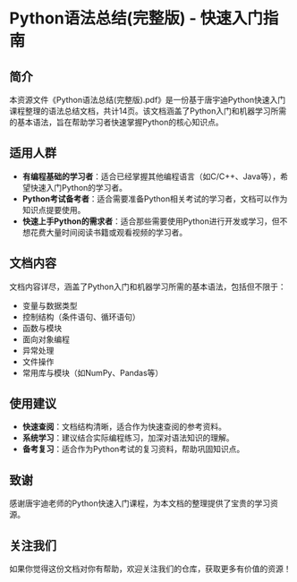 # Python语法总结(完整版) - 快速入门指南

## 简介

本资源文件《Python语法总结(完整版).pdf》是一份基于唐宇迪Python快速入门课程整理的语法总结文档，共计14页。该文档涵盖了Python入门和机器学习所需的基本语法，旨在帮助学习者快速掌握Python的核心知识点。

## 适用人群

- **有编程基础的学习者**：适合已经掌握其他编程语言（如C/C++、Java等），希望快速入门Python的学习者。
- **Python考试备考者**：适合需要准备Python相关考试的学习者，文档可以作为知识点提要使用。
- **快速上手Python的需求者**：适合那些需要使用Python进行开发或学习，但不想花费大量时间阅读书籍或观看视频的学习者。

## 文档内容

文档内容详尽，涵盖了Python入门和机器学习所需的基本语法，包括但不限于：

- 变量与数据类型
- 控制结构（条件语句、循环语句）
- 函数与模块
- 面向对象编程
- 异常处理
- 文件操作
- 常用库与模块（如NumPy、Pandas等）

## 使用建议

- **快速查阅**：文档结构清晰，适合作为快速查阅的参考资料。
- **系统学习**：建议结合实际编程练习，加深对语法知识的理解。
- **备考复习**：适合作为Python考试的复习资料，帮助巩固知识点。

## 致谢

感谢唐宇迪老师的Python快速入门课程，为本文档的整理提供了宝贵的学习资源。

## 关注我们

如果你觉得这份文档对你有帮助，欢迎关注我们的仓库，获取更多有价值的资源！

